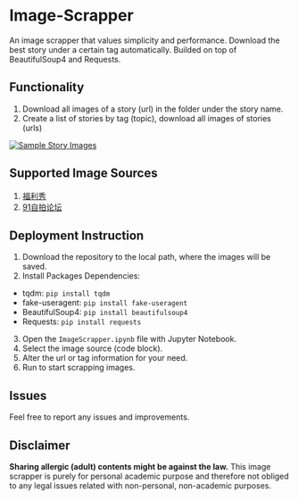 # Image-Scrapper
An image scrapper that values simplicity and performance. Download the best story under a certain tag automatically. Builded on top of BeautifulSoup4 and Requests.

## Functionality
1. Download all images of a story (url) in the folder under the story name.
2. Create a list of stories by tag (topic), download all images of stories (urls)

[![Sample Story Images](https://s13.postimg.org/f2o9amc8n/image.png)](https://postimg.org/image/9ehyjq7w3/)

## Supported Image Sources
1. <a href="http://www.bfpgf.com/" target="_blank">福利秀</a>
2. <a href="http://93.t9p.today/index.php" target="_blank">91自拍论坛</a>

## Deployment Instruction
1. Download the repository to the local path, where the images will be saved.
2. Install Packages Dependencies:
  * tqdm: `pip install tqdm`
  * fake-useragent: `pip install fake-useragent`
  * BeautifulSoup4: `pip install beautifulsoup4`
  * Requests: `pip install requests`
3. Open the `ImageScrapper.ipynb` file with Jupyter Notebook.
4. Select the image source (code block).
5. Alter the url or tag information for your need.
6. Run to start scrapping images.

## Issues
Feel free to report any issues and improvements.

## Disclaimer
**Sharing allergic (adult) contents might be against the law.** This image scrapper is purely for personal academic purpose and therefore not obliged to any legal issues related with non-personal, non-academic purposes.
